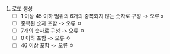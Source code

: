 1. 로또 생성
    - [ ] 1 이상 45 이하 범위의 6개의 중복되지 않는 숫자로 구성 -> 오류 x
    - [ ] 중복된 숫자 포함 -> 오류 ㅇ
    - [ ] 7개의 숫자로 구성 -> 오류 ㅇ
    - [ ] 0 이하 포함 -> 오류 ㅇ
    - [ ] 46 이상 포함 -> 오류 ㅇ